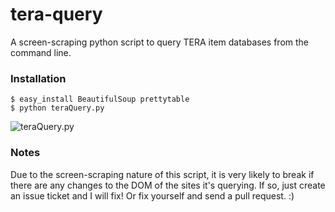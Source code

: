tera-query
==========

A screen-scraping python script to query TERA item databases from the command line.

### Installation

    $ easy_install BeautifulSoup prettytable
    $ python teraQuery.py
    
![teraQuery.py](http://i.imgur.com/xwCsNl.png)

### Notes

Due to the screen-scraping nature of this script, it is very likely to break if
there are any changes to the DOM of the sites it's querying. If so, just create an
issue ticket and I will fix! Or fix yourself and send a pull request. :)